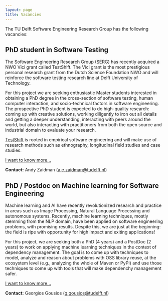 ```yaml
---
layout: page
title: Vacancies
---
```


The TU Delft Software Engineering Research Group has the following vacancies: 

## PhD student in Software Testing

The Software Engineering Research Group (SERG) has recently acquired a NWO Vici
grant called TestShift. The Vici grant is the most prestigious personal
research grant from the Dutch Science Foundation NWO and will reinforce the
software testing research line at Delft University of Technology. 

For this project we are seeking enthusiastic Master students interested in
obtaining a PhD degree in the cross-section of software testing, human computer
interaction, and socio-technical factors in software engineering. The
prospective PhD student is expected to do high-quality research: coming up with
creative solutions, working diligently to iron out all details and getting a
deeper understanding, interacting with peers around the world, but also
interacting with practitioners from both the open source and industrial domain
to evaluate your research.

[TestShift](https://testshiftproject.github.io/) is rooted in empirical
software engineering and will make use of
research methods such as ethnography, longitudinal field studies and case
studies.

[I want to know more...](vacancies/testshift.html)

**Contact:** Andy Zaidman (a.e.zaidman@tudelft.nl)


## PhD / Postdoc on Machine learning for Software Engineering

Machine learning and AI have recently revolutionized research and practice in
areas such as Image Processing, Natural Language Processing and autonomous
systems. Recently, machine learning techniques, mostly stemming from the NLP
domain, have been applied on software engineering problems, with promising
results. Despite this, we are just at the beginning: the field is ripe with
opportunity for high impact and exiting applications!

For this project, we are seeking both a PhD (4 years) and a PostDoc (2 years)
to work on applying machine learning techniques in the context of dependency
management. The goal is to come up with techniques to model, analyze and reason
about problems with OSS library reuse, at the ecosystem level (e.g., analyzing
the whole of Maven or PyPI) and use those techniques to come up with tools that
will make dependenchy management safer. 

[I want to know more...](vacancies/fasten.html)

**Contact:** Georgios Gousios (g.gousios@tudelft.nl)



